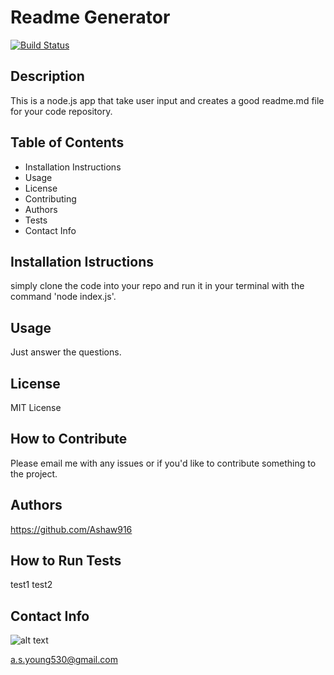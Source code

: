 # Readme Generator

[![Build Status](https://travis-ci.com/Ashaw916/readme-generator.svg?branch=master)](https://travis-ci.com/Ashaw916/readme-generator)
## Description
This is a node.js app that take user input and creates a good readme.md file for your code repository.
## Table of Contents
- Installation Instructions
- Usage
- License
- Contributing
- Authors
- Tests
- Contact Info
## Installation Istructions
simply clone the code into your repo and run it in your terminal with the command 'node index.js'.
## Usage
Just answer the questions.
## License
MIT License
## How to Contribute
Please email me with any issues or if you'd like to contribute something to the project.
## Authors 
https://github.com/Ashaw916
## How to Run Tests 
test1 test2
## Contact Info
![alt text](https://avatars3.githubusercontent.com/u/60280417?s=460&u=37ccd56cfa83adcfe221dcca295c8e1dc564d55d&v=4)

a.s.young530@gmail.com
